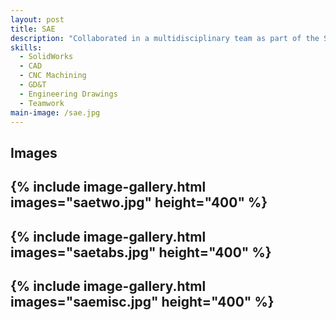 ```yaml
---
layout: post
title: SAE
description: "Collaborated in a multidisciplinary team as part of the Society of Automotive Engineers at Cal State Long Beach. I was part of the Rear Suspension Team for the 2023-2024 Baja project. As part of the rear suspension team, my duties included working on brackets and mounts in order to integrate the rear suspension components into the main chassis and interface with the rest of the vehicle. My duties included: Utilizing SolidWorks in order to create the parts, running stress simulations in SolidWorks to validate theoretical stress and strain simulations, collaborating with other subsystems to ensure compatibility, documenting my progress, and making sure the parts were adequately stored within the database. I also participated in workshops to learn welding, FEA, ANSYS, and machine shop usage."
skills:
  - SolidWorks
  - CAD
  - CNC Machining
  - GD&T
  - Engineering Drawings
  - Teamwork
main-image: /sae.jpg
---
```

## Images 
{% include image-gallery.html images="saetwo.jpg" height="400" %} 
---
{% include image-gallery.html images="saetabs.jpg" height="400" %} 
---
{% include image-gallery.html images="saemisc.jpg" height="400" %} 
---

